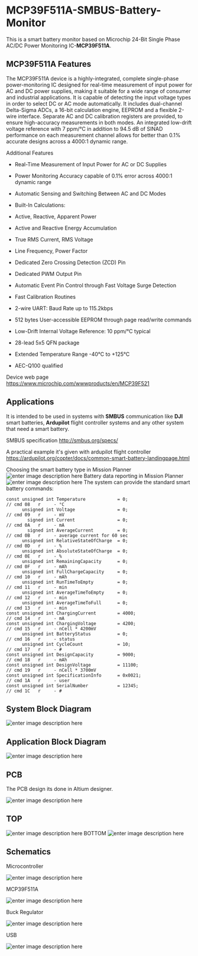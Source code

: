 # MCP39F511A-SMBUS-Battery-Monitor

This is a smart battery monitor based on Microchip 24-Bit Single Phase AC/DC Power Monitoring IC-**MCP39F511A**.



## MCP39F511A Features


The MCP39F511A device is a highly-integrated, complete single-phase power-monitoring IC designed for real-time measurement of input power for AC and DC power supplies, making it suitable for a wide range of consumer and industrial applications. It is capable of detecting the input voltage types in order to select DC or AC mode automatically. It includes dual-channel Delta-Sigma ADCs, a 16-bit calculation engine, EEPROM and a flexible 2-wire interface. Separate AC and DC calibration registers are provided, to ensure high-accuracy measurements in both modes. An integrated low-drift voltage reference with 7 ppm/°C in addition to 94.5 dB of SINAD performance on each measurement channel allows for better than 0.1% accurate designs across a 4000:1 dynamic range.

Additional Features

-   Real-Time Measurement of Input Power for AC or DC Supplies
-   Power Monitoring Accuracy capable of 0.1% error across 4000:1 dynamic range
-   Automatic Sensing and Switching Between AC and DC Modes
-   Built-In Calculations:

-   Active, Reactive, Apparent Power
-   Active and Reactive Energy Accumulation
-   True RMS Current, RMS Voltage
-   Line Frequency, Power Factor

-   Dedicated Zero Crossing Detection (ZCD) Pin
-   Dedicated PWM Output Pin
-   Automatic Event Pin Control through Fast Voltage Surge Detection
-   Fast Calibration Routines
-   2-wire UART: Baud Rate up to 115.2kbps
-   512 bytes User-accessible EEPROM through page read/write commands
-   Low-Drift Internal Voltage Reference: 10 ppm/°C typical
-   28-lead 5x5 QFN package
-   Extended Temperature Range -40°C to +125°C
-   AEC-Q100 qualified

Device web page https://www.microchip.com/wwwproducts/en/MCP39F521

## Applications

   It is intended to be used in systems with **SMBUS** communication like **DJI** smart batteries, **Ardupilot** flight controller systems and any other system that need a smart battery.
   
SMBUS specification http://smbus.org/specs/

A practical example it's given with ardupilot flight controller https://ardupilot.org/copter/docs/common-smart-battery-landingpage.html

Choosing the smart battery type in Mission Planner 
![enter image description here](https://raw.githubusercontent.com/catkiller007/MCP39F521-SMBUS-Battery-Monitor/main/Pictures/ardupilot.png)
Battery data reporting in Mission Planner
![enter image description here](https://raw.githubusercontent.com/catkiller007/MCP39F521-SMBUS-Battery-Monitor/main/Pictures/ardupilot_battery.png)
The system can provide the standard smart battery commands:

    const unsigned int Temperature            = 0;                            // cmd 08   r     - °C
          unsigned int Voltage                = 0;                            // cmd 09   r     - mV
            signed int Current                = 0;                            // cmd 0A   r     - mA
            signed int AverageCurrent         = 0;                            // cmd 0B   r     - average current for 60 sec
          unsigned int RelativeStateOfCharge  = 0;                            // cmd 0D   r     - %
          unsigned int AbsoluteStateOfCharge  = 0;                            // cmd 0E   r     - %
          unsigned int RemainingCapacity      = 0;                            // cmd 0F   r     - mAh
          unsigned int FullChargeCapacity     = 0;                            // cmd 10   r     - mAh
          unsigned int RunTimeToEmpty         = 0;                            // cmd 11   r     - min
          unsigned int AverageTimeToEmpty     = 0;                            // cmd 12   r     - min
          unsigned int AverageTimeToFull      = 0;                            // cmd 13   r     - min
    const unsigned int ChargingCurrent        = 4000;                         // cmd 14   r     - mA
    const unsigned int ChargingVoltage        = 4200;                        // cmd 15   r     - nCell * 4200mV
          unsigned int BatteryStatus          = 0;                            // cmd 16   r     - status
          unsigned int CycleCount             = 10;                           // cmd 17   r     - #
    const unsigned int DesignCapacity         = 9000;                         // cmd 18   r     - mAh
    const unsigned int DesignVoltage          = 11100;                        // cmd 19   r     - nCell * 3700mV
    const unsigned int SpecificationInfo      = 0x0021;                       // cmd 1A   r     - user
    const unsigned int SerialNumber           = 12345;                        // cmd 1C   r     - #

## System Block Diagram 
![enter image description here](https://lh3.googleusercontent.com/nfrRgmDpWArEZyKCqp56XCvQEb8YLTjk311lAF-9KTVOoLHCybbQCt4Gp0QiAcUMQO0m9Y9CEkIWEDdodZbueM5s8twYw3EhHnEBz-cypKiFNXePmYkJRBnyDVswa_BuvIPQL80JcJxGzYxEFiw6Pn0vBqQOgOznodHR9tf3NdyQh5yWdnjKgCETpPf-ctZdyVy7ImQgH4NyK7Jt69VEJ9luRyIH2Qoq0eo6IrZcFbj3fqAhQCt4UN2x6pTz7BEZ7KgKfrW_vacdC8l-r5AkF_2ivZwJXE7i0ARP2ga5neRCIa2m1I07tp6uyfrv7z9X0wdQDZM7CJM70GdfZl6WFoFxzvCSf_SCvJahmNEUlSQoO6n22N0XUNu4vmhxn-30Dr00B_xZ0gqaAwcFRs2rczKQbU15Z3tDJKognfqB1A9r-wMcASAMEbRgdg3rNH1FMsZl2HDjMhtaW4W-IJd5-Obj3osu6AcYGn68IH3UyQYj3-24yCvnnAA07AHNfiMxxelSVnPaw-AzV2jzvkqdmtLrpSpmwddrMVBxRcrY2FA3zZBi8LdEhlRhW5o_JE4_L6Y_XjObBQv2D70YOpnCLrbp7rvi5vDD1jXDJksEqsMuZtHWvimPGflz341RZ2a5Q1n3xbqI87AmG2Lsxtv-7pDxe2fKZk7m0JzykRWY_JDa0Fw9or5dWU1lTQEyOyHnEAat772VmuGpi53au52L_RsM=w1055-h808-no?authuser=0)

## Application Block Diagram 

![enter image description here](https://lh3.googleusercontent.com/DRrNh55AveYvC-94fU-31DCoUqkRBPB8UTMdCdU7ND902tVJEhDFkg43Dc6Bc1atgFdoPf5TVL1H_UeL5eVNndZsQXybrotDiFZ8bH8874Lh9UvqZgNAY723LVcLeZqs4t8z3GmMDSTV3qTFXqYnJB7F2xriXrzmw-EHvE8fCHHicjIhoM2yC64nnVO_yJ1KoxgYxK-RZLn5eTp1hANRHa1rPthQHEoM5xwlJ6lWbmczDNknfky2wl4o6tAlUhyUECrrZQJDYMZkjGLF9PCyQd7VVUIq94aQ2VljQ8d65HTChVENfD-XHHWvk9i4viuUDNxH40ZIsCBYgdE2Sh8uMJuKohaWXsnseKRklLprJdB4gdlr8t3D_WOzMpkZVv6Yd2ZjC_L1ZlJqSAq6fLjPUQaTuAh7LZCGzeZKulj3PucyChBGsq_76ntG2GIjk6uTX9QfDfn998xeNLod0HHS6lUHeKncppxoXoAa93nLtFQpl_E_njTRceHfqY4G5QieuBK9cBXg67qW7lnW3SBcIEudWxqm3CptJsSXz-Jaom53rnqeMpNTHrmgPF1u31HCn2UUwucga6jqSNYs4G895lEsY7ClQZhmlpbVRyzlokqENlMLG-BG6u2xF79fBgVJIiJK3LlmrxiwCq22MzxGAMHFEPLwELIcDV8-lGDhM6G1G7vEdhgLtT1xeH9WqpY_rKqeMvsf0t8KaLdJY7QB74HL=w1918-h887-no?authuser=0)

## PCB

The PCB design its done in Altium designer.

![enter image description here](https://lh3.googleusercontent.com/Inny6Rmvvf0m7qI5NzU4f-6bc4WiuC_tW0TJT-wi3_VeKG1nn7TIgDNy4kCZNQuXjgsIBpZeTB_FxmBoI4RloEczqI8ZF5iHU1IWLeGLQN7i9x_bajdC9R54vAHWiUMYzg8N9qbkvoBzFDQcEqKUZttaTfVJN2GFjP1ZiV5KQ7LautGzyS0qeRmKqKJtJkxkT5-gsmcvmUxoEw0tm6syPitnR0MN0PGUP9r01ozemO-JS6V6NV_FJS0d-4Kz3zjmrA6jkpK5ReXr_uGfcAGlGXRt02loo2mbVI_ZL4kHQwP3eAOnxz6EOzmyDwtW6bjm6NvaRXlJ3rKsoIOJhGolH0s4-Z-uZc89oMOy0ck9Oz4TPrPP_MiNWRMcF16M-2ZuLLysi8o4kbqnHw40vNUrgjQHTQTQ_da0aB5saOhglsN-ifu0dg5DnDTJ6dvyasGPixPBfU0bLjVa61xWQhEhq2Fblyqid-zV5QNJ60OX27c6_8idUUEDptB7be9dfE62gTG0GF8BapZfAtnQBvwR9lGLIXwRi9pvq4yVGH21567V4AE5vw07MAIErqIsrVUcWSUDtueVocSwyizqIX5hYU2luGurq2PiK7ayoGM5L-IKYEmEu0vQBjFs7kELH6Rml59u3bKCyTOD9WKHzUJ4dlIfc0j48A6MQ0Iw3NENY5PAz7mirUMMpPSLrKI5LZB6qpvQXv-0Q6Syn04t4otKG7Z7=w1176-h850-no?authuser=0)

## TOP

![enter image description here](https://lh3.googleusercontent.com/0sR9tUNKSVFZ6ngiYEknXE-KwPa7t5PO1uAQQ_g4ya1COkfoZOUy0oj9Js52t1xWhz2JlhvSx76p3RtglKbGnLkOzIt9pv1MPGV5Sxdj8ryAw51JZnaTyrq91bXKyyIfq2Vq7k-_8rFRcX5o0eIySgb4kRB_VlrbDvTnj-8xJ5zTTyW8rrqgl9GSxv1urxdUn-I_fg64qsgv1Sfoakg4y-vUiON9J4Gc8i1RsK75fjf_lc8nJtbX_lxdqmw2s2HDFys-jbpBDwfSzt3Z6XyVjGvqqiSYgrNp9Pt4FYDQDMLRxmLuCcQi7piRM-tGrdP2lefcoJxhz1gbRHrxdan3rSVsXHlCxucOXOLNjBoY9zJRqgWjYWKRm0gVOu4Tc3VgzCe99qazKBEsE0MHOvvQvP7oYFsplXRfRddjTs0aNSwyK9Lgl-W60Xeey_xyr5JUM6A7QJc5QbhUCxaDCPgB9_Ertab9Cb_sGdz1uXuKHu1L4wNiFVXbqhgbUvmlw5LsnTnLnT7vytRMTtdHi6aEkxmndAlLbTQ9H0cNnrnbpBNgTXz8Or9psKIR4NS1KITmzkdPrevvzd4RhDdAe7073JrpFBXhIbN1CyZ7O95SMAapovqWK0KeSTW4G_I1wW1bmSzPG_bIP2SE10cQsAgCM4BiVJYsTgiDm7wfHF0GOCfiDjttPuf9CsdA2fxgVI1oc1zswRgp59O-00uM6rDWpwVS=w1918-h937-no?authuser=0)
BOTTOM
![enter image description here](https://lh3.googleusercontent.com/rPR1jMwrJ2FJ34PbIamnCQ8-TPfeDdgksoXUgEFM9N8Z4wVGwKos3V2guCtpA-zUaferPNvGgB86Hb7ek1Z0SlTtT05s_ZU7YeKQvc_JTx-5m26-6OzR4qa0dT-AjNoxIqeIUtzb-AaNCtleHNBelAL5BRQ6UEw5eMZDgkz3He_v-_PBoI_h6sKH4izuwBofXf69GKJzJzbUBwjKVEuZfrHIk_ZVW0S9TtgYAitPvASqvV4MqvVqKw7pTYErn4JEfpdK7ykFOWSgUcLWRRoDKDtKFwoAQjHxntq_P6783kVtnDwRAiT93_qt91tH7AyhaaK-38fOPRLQUJVnrUqkipA9xwIHdyCWz7Rt6e5YknqrWHCuiXsYi3f_AHSDx8wd86lKlHUTTEKjYW6KfO7yG5RCnFaCLioicc4J1AsBQ0juU58NbK36MBBQ9KG41-2WRk1PLKxU60ct7Iwe-s1KFMT3Ngzak5NtZQ31FriVmfsf52eoBBRGu7we4xRk3QrTyHFt13FySNwyCRAPXgpSUfZtm450nAbYbq_8sOQ_ccbKzFwzgJuKQqXhel4UCpRDEQlht7-Blf93ex0187YSKkbOAJ5kAp0kbFOeYn9ITF1kcpZL9H6YmtXSr4rR_VcT3zI5oGp4ag0itBFo6-Vl1kX_znmLpBHDXUOlcnY6Ymv4Xlth9WUJUXwaPU6o3muWVlhkwsSkzLH7p-ROczdZqT4S=w1918-h934-no?authuser=0)

## Schematics
Microcontroller

![enter image description here](https://lh3.googleusercontent.com/EyVsAEr7yqMqSE3WQQ7N5BBh7lbYSr2HscLCY72OGjwXgofF8CYPD-K0yJUulC32eayPSrSDfzuqGPl4JubgoaoBRdUywsYTefsZbqNYwFqhCSKQbJ6a4P9XianSKkpcZyn4zWv8uu06yfvk03WW3B-DJAEOsdpnqhc_d6EDV89fnFG93obzUbc2Sq1bmXxHLZukR53jC6nTDdy437u5QERk-0tCjHHD6MQ309LzJCNy281HzpZ3z3FY2paBPnDhKbtVW8_gMR27kTNbovbyN7Zd7_tKD-S9cnW0Z0sy6cG5-nAfDkQ-idVyzhxwegvy7gaA0dqa_REwtqJvP7SO5sUu3vbm0ClDK3_lAeq1CFOHqiXAbmyhc7b5n0Hyg_Bro8Wsm4qPpGl-fuYsiU6nlHW-wex4cJ8kmvMXvKxW9qdZyXTSyCWxrRA0Q0QmrHBlivM71ngrEH8LZY9vp-h3KQlMYjspUBzGLo5rZBjsC6KaaKaGS2G-f47jc5EoKdmF_iST4lYxKyeDSCAOCaMuYekLCFE3WhVMjkt8nv168srQcnHHvrabuAzyWB_T24sSVrmokZR5HG3e38K4YdHuwcXVwQdHBBWe2fTXde83WnENcyGaXec1T_Iof7w9jWyYYJzf0vHrBwRySrmkZEmQnW8RsqtU4Y2AQQUIv9ND0PF9UBDtJjIBPJwL7nvnnymQ9AbPx-eKQScOQs9sFhhieVCu=w2333-h1670-no?authuser=0)

MCP39F511A

![enter image description here](https://lh3.googleusercontent.com/z6L7CLpmWXUj5d2zDrey7PYfsGJWeTUOOBh_OWigRph_lfTunmTFYX1Sj0ADBnLxwKcOkcect2QuHgIfXmlaed72osVmWB83zZuYTd_cVdvaZadesTZ2bZFamJuYrGKDcuqrmpMp67l8CehYCiTCRoZUfqbO-2M24JzovWw6jAaruF_Ie49aIejw-QqLyQrACnWGDxFz8NnVWnZPkvjJTJqiwLNueGMM8zq_iBzJImFeQW3pazkp1u4Etz_8wxdDfHfd844XFTGhl7ofs8UOZ1bYgEjmD1dXfFPRZ86b2unL80IZEZ9ptmM27VKGMXymUEJKIbENp-n2gonYS2P77SWrApPseWlVkRFa8cpMTqvJGEfIDMQ86Szh8CWpMnHhUrhiFTmSRQMHqVb6dj_olIsJjvMfrpkJH_GtsZk5GjtVw3iGlgfrn08tAO8oV5IihBF2j9gGDbaTimv-OzhPKbPY0lwGJl4x41T5JF2bgIgCsgkdplkc-mf72mlzFa5BfFlpGd_AsM2klhCfPgfIe3BVQGqtetLSFqSiGEkragLCuYC2DEY26RmxXtfzRgEWZAN_UWYr25W8ntOMmV36cAL4kROREjy0KJ01I_6RhvNbNmFEh5rYXXcmft6dE1iAt0aXMitJM466QLjEdwzo8iGbHy7vIU2amYJXj0qT21vgaSDVeLFnShr6S6FqSKOU5v_SAUsDKzMDme8kDDk7IKCZ=w2109-h1511-no?authuser=0)

Buck Regulator

![enter image description here](https://lh3.googleusercontent.com/3hX1JJJAWlHgz38uZvJ5Z_MsRw8_mWo0P34lmFC91bp2TH8DcgoOfaAnUo8M9oZivhTsR7epX7uRan9CzmzavXLvqW2MIJqbOC5OgTRkZitb4S7KijOGK8MGmobo7R-SQCUuBXHAHgWpKFXdyiLURvV5ozS9iYuUwVU9DcG1IIKGAe6JK3C_3pwoTZqG6YIP1HtLqDA1LiZFebY3lRxuRbmfOveRzLbbwlPDoZ0xZNlN-hBbp-gNxj9XdTQY76bIAakv6r6n0HzmZSgjvB2mb_2KPlmBVNxtLrW-TqiiHiCWxUf5ojCHOJeUHCLRVxlhskrePAg9ikouW9eMPJhHGeQRZxx4pYWEf6M0nAgm5EmWYQfHy-LPpB4PL9lpnx7XLBnnmH6i8BeY7xrULijf0EwvY7Daw9vaXAyBebrbHWAAoZhhoDbocHHxFKiJlIJURQIZ9f5Bswlx1iDy27pZbDrgyG4p2EhNj1VDjKuYWrSa5ZD57djgrcQYP-Q_EzSIHM68lhZFAZyyv3_mYYXah1lnthwqYoSod9SDqi9BXVG0P6o0oGknBrLBJK2GVADc4ZIx9qSIWjnMZMV0MsraQjH1EPt3RxrI-1CDvs9OIF04ArMSQY-Ro6qdfAmsOgk_gZu3eHLdlpHZlJMZRFf6aGfykWN8iz7d8axungwygGjQVERNUeomdhppiwSitCu4cdda6skUhpkVPSvxlK8uVtDO=w2432-h1740-no?authuser=0)

USB

![enter image description here](https://lh3.googleusercontent.com/EyopO2MBJqn86X5iwVRczDiwxQ_dlM-pvUYlvo_hllaSmSesBSFkcyJUeM-JFxQIsymLDzD51IoTAnCTUEGUCeY5mHrJrSmkJKAXetQZMpycmrOCMRjDTtCohmoVKAhlk2B9lT_pwq5EZDTEfzaQn33C-mtTcQYOvAIPMBvoFkIXDtYRMZrN-F7SgPnlkMOW4oTta7E3s5CXOaU12qGl0XGXdff-rzOjFwpuL7X5UR1Joy008vd349rsd1XBiVQ2l4dpzuxgnOw_mSZzMlNy9epNs5oHKkh-xash22p4TuPwiRo5QduUHSX6dX99Qn0d1my3T2zNyut0M4iJlnIIFvUXDPpNN9lqnggnswdYkR1D49O5fEqUeEixVZGKAVr2ZwvYO9dOG8PF9bZeqOWYmI87-CeL9YVnCs7_NLCNtpZWpUtVWPESqz1U1jFL9bNT_ICjke_mIjPsqk1r_HAKkDD--ROKQLTSn8PAwGHjKaFEN7tlJRPSgOan0BbrQjJ-3xtZ77Pce1J1ikEsopTAVWXYGlCLtA5MiVVHaoHV0B4ng1xEYtC_Fo-HUVTZsoxFlCqdfQCgb-Y2lr5mYgocO1mQxl28s9zORJFYd7RCdfgLCpA-monuS3Z1TAHVRwzM4l6XvjD8xTHzcdi4-Tji474VwojrCQComzbHAhdyBIX_1s9vbzrl-gDI2toxTqMT6zSVPua5jw7MQ4zDLdKhJr8a=w2116-h1511-no?authuser=0)
